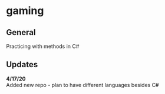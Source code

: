 # gaming  
## General
Practicing with methods in C#
## Updates  
**4/17/20**  
Added new repo - plan to have different languages besides C#

